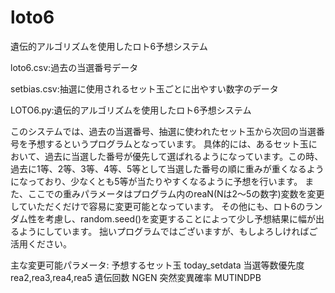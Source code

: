 # loto6
遺伝的アルゴリズムを使用したロト6予想システム

loto6.csv:過去の当選番号データ

setbias.csv:抽選に使用されるセット玉ごとに出やすい数字のデータ

LOTO6.py:遺伝的アルゴリズムを使用したロト6予想システム

このシステムでは、過去の当選番号、抽選に使われたセット玉から次回の当選番号を予想するというプログラムとなっています。
具体的には、あるセット玉において、過去に当選した番号が優先して選ばれるようになっています。この時、過去に1等、2等、3等、4等、5等として当選した番号の順に重みが重くなるようになっており、少なくとも5等が当たりやすくなるように予想を行います。
また、ここでの重みパラメータはプログラム内のreaN(Nは2～5の数字)変数を変更していただくだけで容易に変更可能となっています。
その他にも、ロト6のランダム性を考慮し、random.seed()を変更することによって少し予想結果に幅が出るようにしています。
拙いプログラムではございますが、もしよろしければご活用ください。

主な変更可能パラメータ:
予想するセット玉
today_setdata
当選等数優先度
rea2,rea3,rea4,rea5
遺伝回数
NGEN
突然変異確率
MUTINDPB


